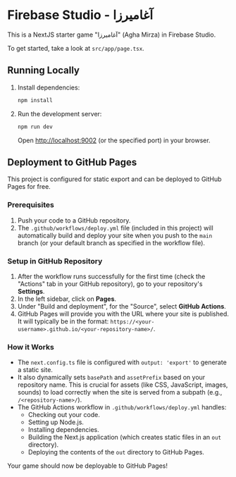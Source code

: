 
# Firebase Studio - آغامیرزا

This is a NextJS starter game "آغامیرزا" (Agha Mirza) in Firebase Studio.

To get started, take a look at `src/app/page.tsx`.

## Running Locally

1.  Install dependencies:
    ```bash
    npm install
    ```
2.  Run the development server:
    ```bash
    npm run dev
    ```
    Open [http://localhost:9002](http://localhost:9002) (or the specified port) in your browser.

## Deployment to GitHub Pages

This project is configured for static export and can be deployed to GitHub Pages for free.

### Prerequisites

1.  Push your code to a GitHub repository.
2.  The `.github/workflows/deploy.yml` file (included in this project) will automatically build and deploy your site when you push to the `main` branch (or your default branch as specified in the workflow file).

### Setup in GitHub Repository

1.  After the workflow runs successfully for the first time (check the "Actions" tab in your GitHub repository), go to your repository's **Settings**.
2.  In the left sidebar, click on **Pages**.
3.  Under "Build and deployment", for the "Source", select **GitHub Actions**.
4.  GitHub Pages will provide you with the URL where your site is published. It will typically be in the format: `https://<your-username>.github.io/<your-repository-name>/`.

### How it Works

*   The `next.config.ts` file is configured with `output: 'export'` to generate a static site.
*   It also dynamically sets `basePath` and `assetPrefix` based on your repository name. This is crucial for assets (like CSS, JavaScript, images, sounds) to load correctly when the site is served from a subpath (e.g., `/<repository-name>/`).
*   The GitHub Actions workflow in `.github/workflows/deploy.yml` handles:
    *   Checking out your code.
    *   Setting up Node.js.
    *   Installing dependencies.
    *   Building the Next.js application (which creates static files in an `out` directory).
    *   Deploying the contents of the `out` directory to GitHub Pages.

Your game should now be deployable to GitHub Pages!
